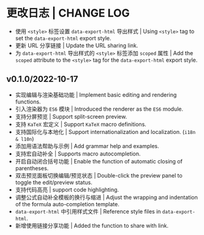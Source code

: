 # 更改日志 | CHANGE LOG

- 使用 `<style>` 标签设置 `data-export-html` 导出样式 | Using `<style>` tag to set the `data-export-html` export style.
- 更新 URL 分享链接 | Update the URL sharing link.
- 为 `data-export-html` 导出样式的 `<style>` 标签添加 `scoped` 属性 | Add the `scoped` attribute to the `<style>` tag for the `data-export-html` export style.

## v0.1.0/2022-10-17

- 实现编辑与渲染基础功能 | Implement basic editing and rendering functions.
- 引入渲染器为 `ES6` 模块 | Introduced the renderer as the `ES6` module.
- 支持分屏预览 | Support split-screen preview.
- 支持 `KaTeX` 宏定义 | Support `KaTeX` macro definitions.
- 支持国际化与本地化 | Support internationalization and localization. (`i18n & l10n`)
- 添加用语法帮助与示例 | Add grammar help and examples.
- 支持宏自动补全 | Supports macro autocompletion.
- 开启自动闭合括号功能 | Enable the function of automatic closing of parentheses.
- 双击预览面板切换编辑/预览状态 | Double-click the preview panel to toggle the edit/preview status.
- 支持代码高亮 | support code highlighting.
- 调整公式自动补全模板的换行与缩进 | Adjust the wrapping and indentation of the formula auto-completion template.
- `data-export-html` 中引用样式文件 | Reference style files in `data-export-html`.
- 新增使用链接分享功能 | Added the function to share with link.

